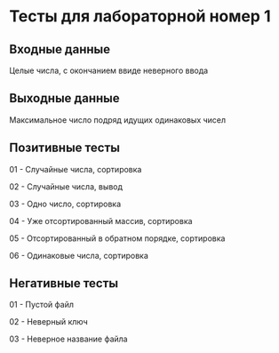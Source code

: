 # Тесты для лабораторной номер 1

## Входные данные
Целые числа, с окончанием ввиде неверного ввода

## Выходные данные
Максимальное число подряд идущих одинаковых чисел

## Позитивные тесты
01 - Случайные числа, сортировка

02 - Случайные числа, вывод

03 - Одно число, сортировка

04 - Уже отсортированный массив, сортировка

05 - Отсортированный в обратном порядке, сортировка

06 - Одинаковые числа, сортировка

## Негативные тесты
01 - Пустой файл

02 - Неверный ключ

03 - Неверное название файла


